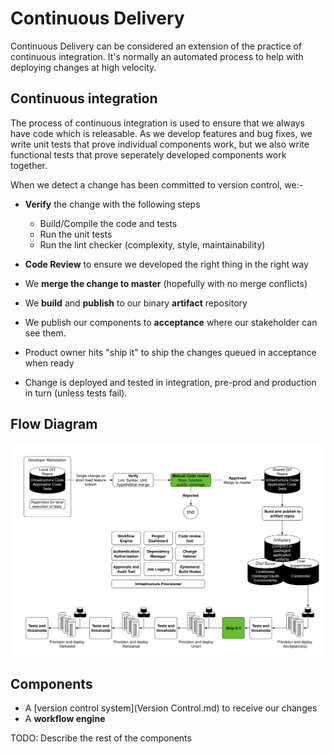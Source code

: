 # Continuous Delivery

Continuous Delivery can be considered an extension of the practice of continuous integration. It's normally an automated process to help with deploying changes at high velocity.

## Continuous integration

The process of continuous integration is used to ensure that we always have code which is releasable. As we develop features and bug fixes, we write unit tests that prove individual components work, but we also write functional tests that prove seperately developed components work together.

When we detect a change has been committed to version control, we:-

* **Verify** the change with the following steps
  * Build/Compile the code and tests
  * Run the unit tests
  * Run the lint checker (complexity, style, maintainability)


* **Code Review** to ensure we developed the right thing in the right way


* We **merge the change to master** (hopefully with no merge conflicts)

* We **build** and **publish** to our binary **artifact** repository

* We publish our components to **acceptance** where our stakeholder can see them.

* Product owner hits "ship it" to ship the changes queued in acceptance when ready

* Change is deployed and tested in integration, pre-prod and production in turn (unless tests fail).

## Flow Diagram

<img src="../Diagrams/Development process.svg"></img>

## Components

* A [version control system](Version Control.md) to receive our changes
* A **workflow engine**

TODO: Describe the rest of the components
